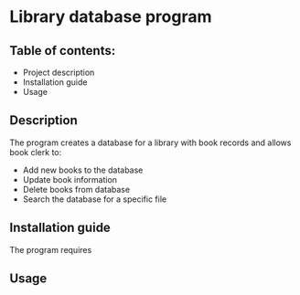 # Library database program
## Table of contents:
  - Project description
  - Installation guide
  - Usage
## Description
The program creates a database for a library with book records and allows book clerk to:
  - Add new books to the database
  - Update book information
  - Delete books from database
  - Search the database for a specific file
  
  ## Installation guide
  The program requires
  
  ## Usage
